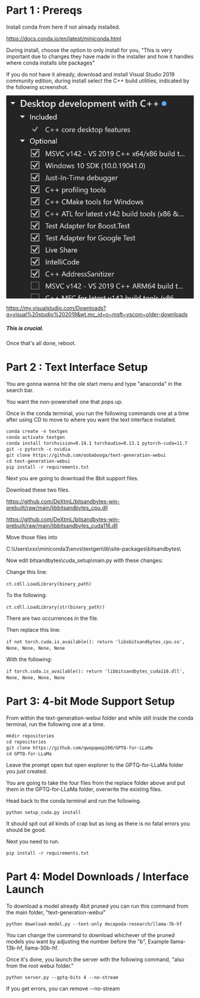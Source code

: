 # Part 1 : Prereqs

Install conda from here if not already installed.

https://docs.conda.io/en/latest/miniconda.html

During install, choose the option to only install for you, "This is very important due to changes they have made in the installer and how it handles where conda installs site packages"

If you do not have it already, download and install Visual Studio 2019 community edition, during install select the C++ build utilities, indicated by the following screenshot.

![C++_Build](images/image.png)

https://my.visualstudio.com/Downloads?q=visual%20studio%202019&wt.mc_id=o~msft~vscom~older-downloads

##### This is crucial.

Once that's all done, reboot.

# Part 2 : Text Interface Setup

You are gonna wanna hit the ole start menu and type "anaconda" in the search bar. 

You want the non-powershell one that pops up.

Once in the conda terminal, you run the following commands one at a time after using CD to move to where you want the text interface installed.

```
conda create -n textgen
conda activate textgen
conda install torchvision=0.14.1 torchaudio=0.13.1 pytorch-cuda=11.7 git -c pytorch -c nvidia
git clone https://github.com/oobabooga/text-generation-webui
cd text-generation-webui
pip install -r requirements.txt
```

Next you are going to download the 8bit support files.

Download these two files.

https://github.com/DeXtmL/bitsandbytes-win-prebuilt/raw/main/libbitsandbytes_cpu.dll

https://github.com/DeXtmL/bitsandbytes-win-prebuilt/raw/main/libbitsandbytes_cuda116.dll

Move those files into 

C:\Users\xxx\miniconda3\envs\textgen\lib\site-packages\bitsandbytes\

Now edit bitsandbytes\cuda_setup\main.py with these changes:

Change this line:

```ct.cdll.LoadLibrary(binary_path)```
 
To the following:
 
```ct.cdll.LoadLibrary(str(binary_path))```

There are two occurrences in the file.

Then replace this line:
 
```if not torch.cuda.is_available(): return 'libsbitsandbytes_cpu.so', None, None, None, None```

With the following:

```if torch.cuda.is_available(): return 'libbitsandbytes_cuda116.dll', None, None, None, None```

# Part 3: 4-bit Mode Support Setup

From within the text-generation-webui folder and while still inside the conda terminal, run the following one at a time.

```
mkdir repositories
cd repositories
git clone https://github.com/qwopqwop200/GPTQ-for-LLaMa
cd GPTQ-for-LLaMa
```

Leave the prompt open but open explorer to the GPTQ-for-LLaMa folder you just created.

You are going to take the four files from the replace folder above and put them in the GPTQ-for-LLaMa folder, overwrite the existing files.

Head back to the conda terminal and run the following.

```
python setup_cuda.py install
```

It should spit out all kinds of crap but as long as there is no fatal errors you should be good.

Next you need to run.

```
pip install -r requirements.txt
```

# Part 4: Model Downloads / Interface Launch

To download a model already 4bit pruned you can run this command from the main folder, "text-generation-webui"

```
python download-model.py --text-only decapoda-research/llama-7b-hf
```

You can change the command to download whichever of the pruned models you want by adjusting the number before the "b", Example llama-13b-hf, llama-30b-hf.

Once it's done, you launch the server with the following command, "also from the root webui folder."

```
python server.py --gptq-bits 4 --no-stream
```

If you get errors, you can remove --no-stream
